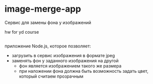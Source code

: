 # image-merge-app
Сервис для замены фона у изображений

hw for yd course
##
 приложение Node.js, которое позволяет:
- загрузить в сервис изображения в формате jpeg
- заменять фон у заданного изображения на другой
  * фон является изображением такого же размера
  * при наложении фона должна быть возможность задать цвет, который считаем прозрачным 
